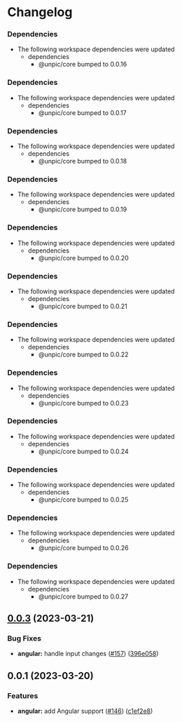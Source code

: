 # Changelog

### Dependencies

* The following workspace dependencies were updated
  * dependencies
    * @unpic/core bumped to 0.0.16

### Dependencies

* The following workspace dependencies were updated
  * dependencies
    * @unpic/core bumped to 0.0.17

### Dependencies

* The following workspace dependencies were updated
  * dependencies
    * @unpic/core bumped to 0.0.18

### Dependencies

* The following workspace dependencies were updated
  * dependencies
    * @unpic/core bumped to 0.0.19

### Dependencies

* The following workspace dependencies were updated
  * dependencies
    * @unpic/core bumped to 0.0.20

### Dependencies

* The following workspace dependencies were updated
  * dependencies
    * @unpic/core bumped to 0.0.21

### Dependencies

* The following workspace dependencies were updated
  * dependencies
    * @unpic/core bumped to 0.0.22

### Dependencies

* The following workspace dependencies were updated
  * dependencies
    * @unpic/core bumped to 0.0.23

### Dependencies

* The following workspace dependencies were updated
  * dependencies
    * @unpic/core bumped to 0.0.24

### Dependencies

* The following workspace dependencies were updated
  * dependencies
    * @unpic/core bumped to 0.0.25

### Dependencies

* The following workspace dependencies were updated
  * dependencies
    * @unpic/core bumped to 0.0.26

### Dependencies

* The following workspace dependencies were updated
  * dependencies
    * @unpic/core bumped to 0.0.27

## [0.0.3](https://github.com/ascorbic/unpic-img/compare/angular-v0.0.2...angular-v0.0.3) (2023-03-21)


### Bug Fixes

* **angular:** handle input changes ([#157](https://github.com/ascorbic/unpic-img/issues/157)) ([396e058](https://github.com/ascorbic/unpic-img/commit/396e0581c28134d04de4e9f624e53b725d6c2f91))

## 0.0.1 (2023-03-20)


### Features

* **angular:** add Angular support  ([#146](https://github.com/ascorbic/unpic-img/issues/146)) ([c1ef2e8](https://github.com/ascorbic/unpic-img/commit/c1ef2e8fcdf1cbd3efc8001da3b0e959658ee184))
